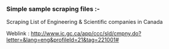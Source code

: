 ### Simple sample scraping files :-

Scraping List of Engineering & Scientific companies in Canada 

Weblink : http://www.ic.gc.ca/app/ccc/sld/cmpny.do?letter=&lang=eng&profileId=21&tag=221001#

